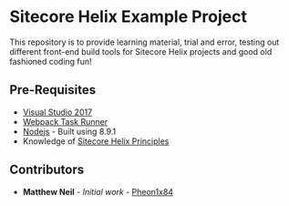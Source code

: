 # Sitecore Helix Example Project

This repository is to provide learning material, trial and error, testing out different front-end build tools for Sitecore Helix projects and good old fashioned coding fun!

## Pre-Requisites

* [Visual Studio 2017](https://www.visualstudio.com/)
* [Webpack Task Runner](https://marketplace.visualstudio.com/items?itemName=MadsKristensen.WebPackTaskRunner)
* [Nodejs](https://nodejs.org/en/) - Built using 8.9.1
* Knowledge of [Sitecore Helix Principles](http://helix.sitecore.net/)

## Contributors

* **Matthew Neil** - *Initial work* - [Pheon1x84](https://github.com/Phoen1x84)